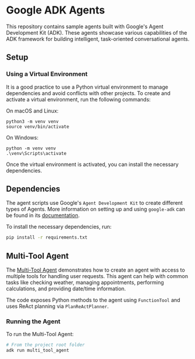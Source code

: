 # Google ADK Agents

This repository contains sample agents built with Google's Agent Development Kit (ADK). These agents showcase various capabilities of the ADK framework for building intelligent, task-oriented conversational agents.

## Setup
### Using a Virtual Environment

It is a good practice to use a Python virtual environment to manage dependencies and avoid conflicts with other projects. To create and activate a virtual environment, run the following commands:

On macOS and Linux:
```
python3 -m venv venv
source venv/bin/activate
```

On Windows:
```
python -m venv venv
.\venv\Scripts\activate
```

Once the virtual environment is activated, you can install the necessary dependencies.

## Dependencies
The agent scripts use Google's `Agent Development Kit` to create different types of Agents. More information on setting up and using `google-adk` can be found in its [documentation](https://google.github.io/adk-docs/).

To install the necessary dependencies, run:

```bash
pip install -r requirements.txt
```

## Multi-Tool Agent

The [Multi-Tool Agent](multi_tool_agent/README.md) demonstrates how to create an agent with access to multiple tools for handling user requests. This agent can help with common tasks like checking weather, managing appointments, performing calculations, and providing date/time information.

The code exposes Python methods to the agent using `FunctionTool` and uses ReAct planning via `PlanReActPlanner`.

### Running the Agent

To run the Multi-Tool Agent:

```bash
# From the project root folder
adk run multi_tool_agent
```
